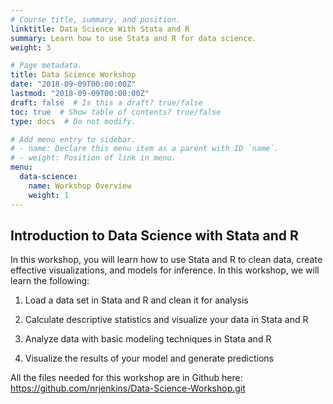 ```yaml
---
# Course title, summary, and position.
linktitle: Data Science With Stata and R
summary: Learn how to use Stata and R for data science.
weight: 3

# Page metadata.
title: Data Science Workshop
date: "2018-09-09T00:00:00Z"
lastmod: "2018-09-09T00:00:00Z"
draft: false  # Is this a draft? true/false
toc: true  # Show table of contents? true/false
type: docs  # Do not modify.

# Add menu entry to sidebar.
# - name: Declare this menu item as a parent with ID `name`.
# - weight: Position of link in menu.
menu:
  data-science:
    name: Workshop Overview
    weight: 1
---
```


## Introduction to Data Science with Stata and R

In this workshop, you will learn how to use Stata and R to clean data, create effective visualizations, and models for inference. In this workshop, we will learn the following:

1. Load a data set in Stata and R and clean it for analysis

2. Calculate descriptive statistics and visualize your data in Stata and R

3. Analyze data with basic modeling techniques in Stata and R

4. Visualize the results of your model and generate predictions

All the files needed for this workshop are in Github here: https://github.com/nrjenkins/Data-Science-Workshop.git
